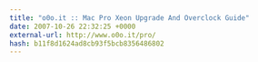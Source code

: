 ```yaml
---
title: "o0o.it :: Mac Pro Xeon Upgrade And Overclock Guide"
date: 2007-10-26 22:32:25 +0000
external-url: http://www.o0o.it/pro/
hash: b11f8d1624ad8cb93f5bcb8356486802
---
```



